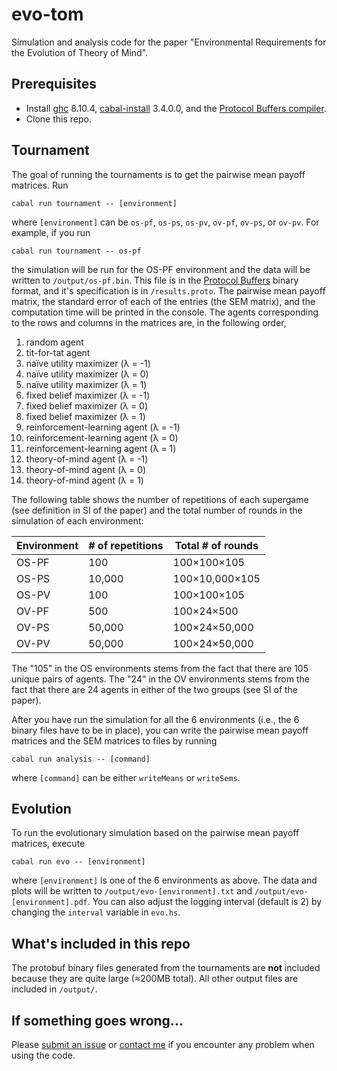 # evo-tom

Simulation and analysis code for the paper "Environmental Requirements for the Evolution of Theory of Mind".

## Prerequisites

- Install [ghc](https://www.haskell.org/ghc/) 8.10.4, [cabal-install](https://www.haskell.org/cabal/) 3.4.0.0, and the [Protocol Buffers compiler](https://github.com/protocolbuffers/protobuf).
- Clone this repo.

## Tournament

The goal of running the tournaments is to get the pairwise mean payoff matrices. Run

``` shell
cabal run tournament -- [environment]
```

where `[environment]` can be `os-pf`, `os-ps`, `os-pv`, `ov-pf`, `ov-ps`, or `ov-pv`. For example, if you run

``` shell
cabal run tournament -- os-pf
```

the simulation will be run for the OS-PF environment and the data will be written to `/output/os-pf.bin`. This file is in the [Protocol Buffers](https://developers.google.com/protocol-buffers) binary format, and it's specification is in `/results.proto`. The pairwise mean payoff matrix, the standard error of each of the entries (the SEM matrix), and the computation time will be printed in the console. The agents corresponding to the rows and columns in the matrices are, in the following order,

1. random agent
2. tit-for-tat agent
3. naïve utility maximizer (λ = -1)
4. naïve utility maximizer (λ = 0)
5. naïve utility maximizer (λ = 1)
6. fixed belief maximizer (λ = -1)
7. fixed belief maximizer (λ = 0)
8. fixed belief maximizer (λ = 1)
9. reinforcement-learning agent (λ = -1)
10. reinforcement-learning agent (λ = 0)
11. reinforcement-learning agent (λ = 1)
12. theory-of-mind agent (λ = -1)
13. theory-of-mind agent (λ = 0)
14. theory-of-mind agent (λ = 1)

The following table shows the number of repetitions of each supergame (see definition in SI of the paper) and the total number of rounds in the simulation of each environment:

| Environment | # of repetitions | Total # of rounds |
|-------------|------------------|-------------------|
| OS-PF       | 100              | 100×100×105       |
| OS-PS       | 10,000           | 100×10,000×105    |
| OS-PV       | 100              | 100×100×105       |
| OV-PF       | 500              | 100×24×500        |
| OV-PS       | 50,000           | 100×24×50,000     |
| OV-PV       | 50,000           | 100×24×50,000     |

The "105" in the OS environments stems from the fact that there are 105 unique pairs of agents. The "24" in the OV environments stems from the fact that there are 24 agents in either of the two groups (see SI of the paper).

After you have run the simulation for all the 6 environments (i.e., the 6 binary files have to be in place), you can write the pairwise mean payoff matrices and the SEM matrices to files by running

``` shell
cabal run analysis -- [command]
```

where `[command]` can be either `writeMeans` or `writeSems`.

## Evolution

To run the evolutionary simulation based on the pairwise mean payoff matrices, execute

``` shell
cabal run evo -- [environment]
```

where `[environment]` is one of the 6 environments as above. The data and plots will be written to `/output/evo-[environment].txt` and `/output/evo-[environment].pdf`. You can also adjust the logging interval (default is 2) by changing the `interval` variable in `evo.hs`.

## What's included in this repo

The protobuf binary files generated from the tournaments are **not** included because they are quite large (≈200MB total). All other output files are included in `/output/`.

## If something goes wrong...

Please [submit an issue](https://github.com/jameswhqi/evo-tom/issues) or [contact me](mailto:wqi@ucsd.edu) if you encounter any problem when using the code.
